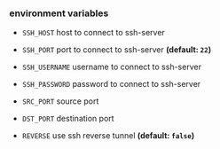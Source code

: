 ### environment variables

- `SSH_HOST` host to connect to ssh-server
- `SSH_PORT` port to connect to ssh-server **(default: `22`)**
- `SSH_USERNAME` username to connect to ssh-server
- `SSH_PASSWORD` password to connect to ssh-server


- `SRC_PORT` source port
- `DST_PORT` destination port


- `REVERSE` use ssh reverse tunnel **(default: `false`)**